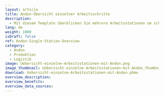 ```yaml
---
layout: article
title: Andon-Übersicht einzelner Arbeitsschritte
description: 
  - Mit diesem Template überblicken Sie mehrere Arbeitsstationen um schnell auf mögliche Probleme an einem einzelnen Arbeitsplatz zu reagieren. Dieses Template kann sowohl in der Produktion (Einzelfertigung) als auch in der Montage verwendet werden.
lang: de
weight: 1000
isDraft: false
ref: Andon-Single-Station-Overview
category:
  - Andon
  - Produktion
  - Logistik
image: Uebersicht-einzelne-Arbeitsstationen-mit-Andon.png
image_thumbnail: Uebersicht-einzelne-Arbeitsstationen-mit-Andon_thumbnail.pbmx
download: Uebersicht-einzelne-Arbeitsstationen-mit-Andon.pbmx
overview_description:
overview_benefits:
overview_data_sources:
---
```

